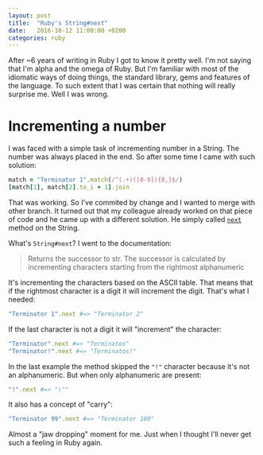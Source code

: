 ```yaml
---
layout: post
title:  "Ruby's String#next"
date:   2016-10-12 11:00:00 +0200
categories: ruby
---
```


After ~6 years of writing in Ruby I got to know it pretty well. I'm not saying that I'm alpha and the omega of Ruby. But I'm familiar with most of the idiomatic ways of doing things, the standard library, gems and features of the language. To such extent that I was certain that nothing will really surprise me. Well I was wrong.

# Incrementing a number

I was faced with a simple task of incrementing number in a String. The number was always placed in the end. So after some time I came with such solution:

```rb
match = "Terminator 1".match(/^(.+)([0-9]){0,}$/)
[match[1], match[2].to_i + 1].join
```

That was working. So I've commited by change and I wanted to merge with other branch. It turned out that my colleague already worked on that piece of code and he came up with a different solution. He simply called [`next`](https://ruby-doc.org/core-2.2.0/String.html#method-i-next) method on the String.

What's `String#next`? I went to the documentation:

> Returns the successor to str. The successor is calculated by incrementing characters starting from the rightmost alphanumeric

It's incrementing the characters based on the ASCII table.
That means that if the rightmost character is a digit it will increment the digit. That's what I needed:

```rb
"Terminator 1".next #=> "Terminator 2"
```

If the last character is not a digit it will "increment" the character:

```rb
"Terminator".next #=> "Terminatos"
"Terminator!".next #=> "Terminatos!"
```

In the last example the method skipped the `"!"` character because it's not an alphanumeric. But when only alphanumeric are present:

```rb
"!".next #=> "\""
```

It also has a concept of "carry":

```rb
"Terminator 99".next #=> "Terminator 100"
```

Almost a "jaw dropping" moment for me. Just when I thought I'll never get such a feeling in Ruby again.
